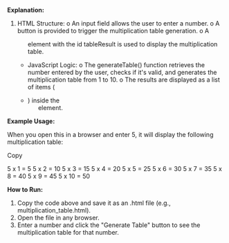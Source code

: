 **Explanation:**

1. HTML Structure:
o An input field allows the user to enter a number.
o A button is provided to trigger the multiplication table generation.
o A <ul> element with the id tableResult is used to display the multiplication table.

2. JavaScript Logic:
o The generateTable() function retrieves the number entered by the user, checks if it's valid, and generates the multiplication table from 1 to 10.
o The results are displayed as a list of items (<li>) inside the <ul> element.

**Example Usage:**

When you open this in a browser and enter 5, it will display the following multiplication table:

Copy

5 x 1 = 5
5 x 2 = 10
5 x 3 = 15
5 x 4 = 20
5 x 5 = 25
5 x 6 = 30
5 x 7 = 35
5 x 8 = 40
5 x 9 = 45
5 x 10 = 50

**How to Run:**

1. Copy the code above and save it as an .html file (e.g., multiplication_table.html).
2. Open the file in any browser.
3. Enter a number and click the "Generate Table" button to see the multiplication table for that number.
